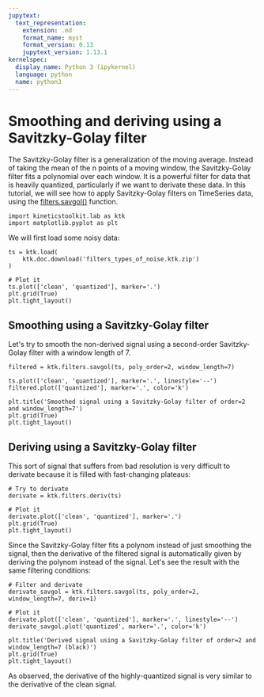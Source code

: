 ```yaml
---
jupytext:
  text_representation:
    extension: .md
    format_name: myst
    format_version: 0.13
    jupytext_version: 1.13.1
kernelspec:
  display_name: Python 3 (ipykernel)
  language: python
  name: python3
---
```


# Smoothing and deriving using a Savitzky-Golay filter

The Savitzky-Golay filter is a generalization of the moving average. Instead of taking the mean of the n points of a moving window, the Savitzky-Golay filter fits a polynomial over each window. It is a powerful filter for data that is heavily quantized, particularly if we want to derivate these data. In this tutorial, we will see how to apply Savitzky-Golay filters on TimeSeries data, using the [filters.savgol()](api/kineticstoolkit.filters.savgol.rst) function.

```{code-cell} ipython3
import kineticstoolkit.lab as ktk
import matplotlib.pyplot as plt
```

We will first load some noisy data:

```{code-cell} ipython3
ts = ktk.load(
    ktk.doc.download('filters_types_of_noise.ktk.zip')
)

# Plot it
ts.plot(['clean', 'quantized'], marker='.')
plt.grid(True)
plt.tight_layout()
```

## Smoothing using a Savitzky-Golay filter

Let's try to smooth the non-derived signal using a second-order Savitzky-Golay filter with a window length of 7.

```{code-cell} ipython3
filtered = ktk.filters.savgol(ts, poly_order=2, window_length=7)

ts.plot(['clean', 'quantized'], marker='.', linestyle='--')
filtered.plot(['quantized'], marker='.', color='k')

plt.title('Smoothed signal using a Savitzky-Golay filter of order=2 and window_length=7')
plt.grid(True)
plt.tight_layout()
```

## Deriving using a Savitzky-Golay filter

This sort of signal that suffers from bad resolution is very difficult to derivate because it is filled with fast-changing plateaus:

```{code-cell} ipython3
# Try to derivate
derivate = ktk.filters.deriv(ts)

# Plot it
derivate.plot(['clean', 'quantized'], marker='.')
plt.grid(True)
plt.tight_layout()
```

Since the Savitzky-Golay filter fits a polynom instead of just smoothing the signal, then the derivative of the filtered signal is automatically given by deriving the polynom instead of the signal. Let's see the result with the same filtering conditions:

```{code-cell} ipython3
# Filter and derivate
derivate_savgol = ktk.filters.savgol(ts, poly_order=2, window_length=7, deriv=1)

# Plot it
derivate.plot(['clean', 'quantized'], marker='.', linestyle='--')
derivate_savgol.plot('quantized', marker='.', color='k')

plt.title('Derived signal using a Savitzky-Golay filter of order=2 and window_length=7 (black)')
plt.grid(True)
plt.tight_layout()
```

As observed, the derivative of the highly-quantized signal is very similar to the derivative of the clean signal.
